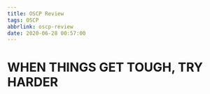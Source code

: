 ```yaml
---
title: OSCP Review
tags: OSCP
abbrlink: oscp-review
date: 2020-06-28 00:57:00
---
```


# WHEN THINGS GET TOUGH, TRY HARDER
